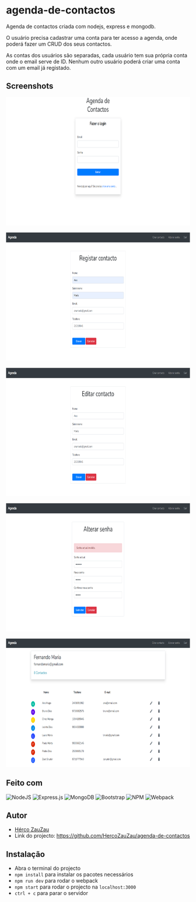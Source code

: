 # agenda-de-contactos
Agenda de contactos  criada com nodejs, express e mongodb.

O usuário precisa cadastrar uma conta para ter acesso a agenda, onde poderá fazer um CRUD dos seus contactos.

As contas dos usuários são separadas, cada usuário tem sua própria conta onde o email serve de ID. Nenhum outro usuário poderá criar uma conta com um email já registado.

## Screenshots
<div>
 <img alt="img" height="350" width="750" src="https://github.com/HercoZauZau/agenda-de-contactos/blob/main/images/screenshots/img(2).png?raw=true"> 
 <br><br>
 <img alt="img" height="350" width="750" src="https://github.com/HercoZauZau/agenda-de-contactos/blob/main/images/screenshots/img(4).png?raw=true"> 
 <br><br>
 <img alt="img" height="350" width="750" src="https://github.com/HercoZauZau/agenda-de-contactos/blob/main/images/screenshots/img(6).png?raw=true">
 <br><br>
 <img alt="img" height="350" width="750" src="https://github.com/HercoZauZau/agenda-de-contactos/blob/main/images/screenshots/img(7).png?raw=true">
 <br><br>
 <img alt="img" height="350" width="750" src="https://github.com/HercoZauZau/agenda-de-contactos/blob/main/images/screenshots/img(8).png?raw=true">
</div>

## Feito com
![NodeJS](https://img.shields.io/badge/node.js-6DA55F?style=for-the-badge&logo=node.js&logoColor=white)
![Express.js](https://img.shields.io/badge/express.js-%23404d59.svg?style=for-the-badge&logo=express&logoColor=%2361DAFB)
![MongoDB](https://img.shields.io/badge/MongoDB-%234ea94b.svg?style=for-the-badge&logo=mongodb&logoColor=white)
![Bootstrap](https://img.shields.io/badge/bootstrap-%23563D7C.svg?style=for-the-badge&logo=bootstrap&logoColor=white)
![NPM](https://img.shields.io/badge/NPM-%23000000.svg?style=for-the-badge&logo=npm&logoColor=white)
![Webpack](https://img.shields.io/badge/webpack-%238DD6F9.svg?style=for-the-badge&logo=webpack&logoColor=black)

## Autor
- [Hérco ZauZau](https://github.com/HercoZauZau)
- Link do projecto: https://github.com/HercoZauZau/agenda-de-contactos

## Instalação

 - Abra o terminal do projecto
 - `npm install` para instalar os pacotes necessários
 - `npm run dev` para rodar o webpack
 - `npm start` para rodar o projecto na `localhost:3000`
 - `ctrl + c` para parar o servidor
